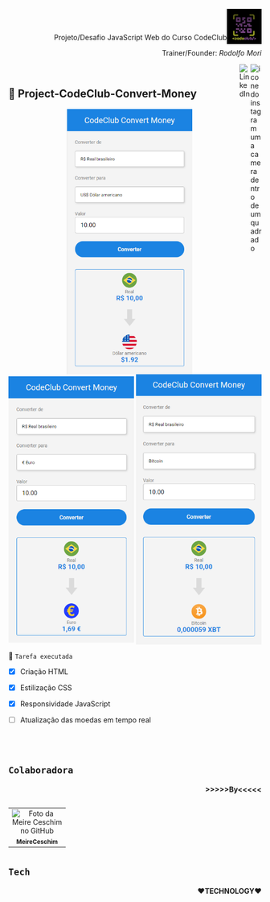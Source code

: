 


<code><img height="70" align="right" src="./assets/codeclub.jpeg"></code>


<br><br>
<p align="right">Projeto/Desafio JavaScript Web do Curso CodeClub</p> 
<p align='right'>Trainer/Founder: <i>Rodolfo Mori</I></p>
<p>
<a href="https://www.instagram.com/dolfo.mori">
<img align="right" alt="icone do instagram uma camera dentro de um quadrado" width="22px" src="https://cdn.jsdelivr.net/npm/simple-icons@v3/icons/instagram.svg" />
</a>
<a href="https://www.linkedin.com/in/rodolfomori/">
<img align="right" alt="LinkedIn" width="22px" src="https://cdn.jsdelivr.net/npm/simple-icons@v3/icons/linkedin.svg" />
</a>
</p>

<br>

## 📌 Project-CodeClub-Convert-Money
<p align="center">
<code><img width="250px" align="center" src="./assets/img-convert-money-EUA.PNG" alt="imagem Convert Money EUA"></code> 
<code><img width="250px" align="center" src="./assets/img-convert-money-EURO.PNG" alt="imagem Convert Money EURO"></code> 
<code><img width="250px" align="center" src="./assets/img-convert-money-BitCoin.PNG" alt="imagem Convert Money Bitcoin"></code> 
</p>


📌 `Tarefa executada`
- [x] Criação HTML

- [x] Estilização CSS

- [x] Responsividade JavaScript

- [ ] Atualização das moedas em tempo real


<br><br>






## `Colaboradora`


<p align="right"><b>>>>>>By<<<<<</b></p>


<table align="right">
<tr>
    <td align="center">
      <a href="https://github.com/MeireCeschim">
        <img align="right" src="https://avatars.githubusercontent.com/u/89756578?s=400&u=3fe7c1530d59282b03143899373eeeb5f1dc3953&v=4" width="100px;" alt="Foto da Meire Ceschim no GitHub"/><br>
        <sub>
          <b>MeireCeschim</b>
        </sub>
      </a>
  </td>
  </tr>
</table>


<br><br>   


<br><br><br>



## `Tech`


<p align="right"><b>❤TECHNOLOGY❤</b></p><br>
  
  

